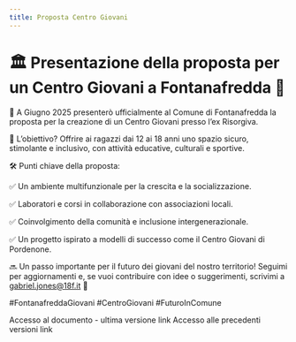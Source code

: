 ```yaml
---
title: Proposta Centro Giovani
---
```

# 🏛️ Presentazione della proposta per un Centro Giovani a Fontanafredda 🎉

📢 A Giugno 2025 presenterò ufficialmente al Comune di Fontanafredda la proposta per la creazione di un Centro Giovani presso l’ex Risorgiva.

🎯 L’obiettivo? Offrire ai ragazzi dai 12 ai 18 anni uno spazio sicuro, stimolante e inclusivo, con attività educative, culturali e sportive.

🛠️ Punti chiave della proposta:

✅ Un ambiente multifunzionale per la crescita e la socializzazione.

✅ Laboratori e corsi in collaborazione con associazioni locali.

✅ Coinvolgimento della comunità e inclusione intergenerazionale.

✅ Un progetto ispirato a modelli di successo come il Centro Giovani di Pordenone.

🔜 Un passo importante per il futuro dei giovani del nostro territorio! Seguimi per aggiornamenti e, se vuoi contribuire con idee o suggerimenti, scrivimi a gabriel.jones@18f.it 📩

\#FontanafreddaGiovani #CentroGiovani #FuturoInComune

Accesso al documento - ultima versione link Accesso alle precedenti versioni link